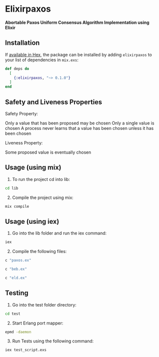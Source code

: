 # Elixirpaxos

**Abortable Paxos Uniform Consensus Algorithm Implementation using Elixir**

## Installation

If [available in Hex](https://hex.pm/docs/publish), the package can be installed
by adding `elixirpaxos` to your list of dependencies in `mix.exs`:

```elixir
def deps do
  [
    {:elixirpaxos, "~> 0.1.0"}
  ]
end
```

## Safety and Liveness Properties
Safety Property:

Only a value that has been proposed may be chosen
Only a single value is chosen
A process never learns that a value has been chosen unless it has been chosen

Liveness Property:

Some proposed value is eventually chosen




## Usage (using mix)
1. To run the project cd into lib:
```bash
cd lib
```
2. Compile the project using mix:
```bash
mix compile
```
## Usage (using iex)
1. Go into the lib folder and run the iex command:
```bash
iex
```
2. Compile the following files:
```bash
c "paxos.ex"

c "beb.ex"

c "eld.ex"
```

## Testing
1. Go into the test folder directory:
```bash
cd test
```

2. Start Erlang port mapper:
```bash
epmd -daemon
```

3. Run Tests using the following command:
```bash
iex test_script.exs
```






